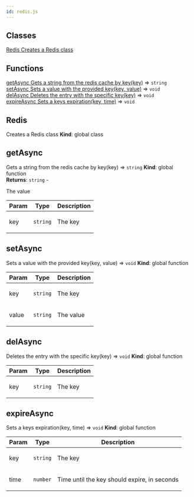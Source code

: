 ```yaml
---
id: redis.js
---
```


## Classes

<dl>
<dt><a href="#Redis
Creates a Redis class">Redis
Creates a Redis class</a></dt>
<dd></dd>
</dl>

## Functions

<dl>
<dt><a href="#getAsync
Gets a string from the redis cache by key">getAsync
Gets a string from the redis cache by key(key)</a> ⇒ <code>string</code></dt>
<dd></dd>
<dt><a href="#setAsync
Sets a value with the provided key">setAsync
Sets a value with the provided key(key, value)</a> ⇒ <code>void</code></dt>
<dd></dd>
<dt><a href="#delAsync
Deletes the entry with the specific key">delAsync
Deletes the entry with the specific key(key)</a> ⇒ <code>void</code></dt>
<dd></dd>
<dt><a href="#expireAsync
Sets a keys expiration">expireAsync
Sets a keys expiration(key, time)</a> ⇒ <code>void</code></dt>
<dd></dd>
</dl>

<a name="Redis
Creates a Redis class"></a>

## Redis
Creates a Redis class
**Kind**: global class  
<a name="getAsync
Gets a string from the redis cache by key"></a>

## getAsync
Gets a string from the redis cache by key(key) ⇒ <code>string</code>
**Kind**: global function  
**Returns**: <code>string</code> - <p>The value</p>  

| Param | Type | Description |
| --- | --- | --- |
| key | <code>string</code> | <p>The key</p> |

<a name="setAsync
Sets a value with the provided key"></a>

## setAsync
Sets a value with the provided key(key, value) ⇒ <code>void</code>
**Kind**: global function  

| Param | Type | Description |
| --- | --- | --- |
| key | <code>string</code> | <p>The key</p> |
| value | <code>string</code> | <p>The value</p> |

<a name="delAsync
Deletes the entry with the specific key"></a>

## delAsync
Deletes the entry with the specific key(key) ⇒ <code>void</code>
**Kind**: global function  

| Param | Type | Description |
| --- | --- | --- |
| key | <code>string</code> | <p>The key</p> |

<a name="expireAsync
Sets a keys expiration"></a>

## expireAsync
Sets a keys expiration(key, time) ⇒ <code>void</code>
**Kind**: global function  

| Param | Type | Description |
| --- | --- | --- |
| key | <code>string</code> | <p>The key</p> |
| time | <code>number</code> | <p>Time until the key should expire, in seconds</p> |

